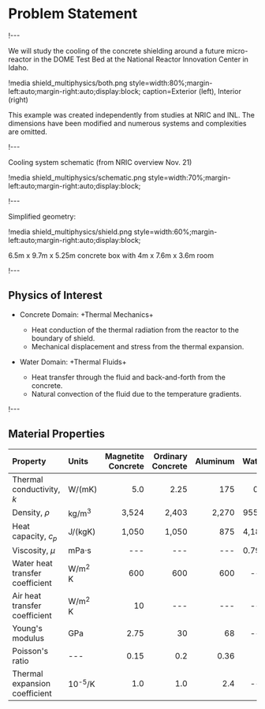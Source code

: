# Problem Statement

!---

We will study the cooling of the concrete shielding around a future micro-reactor in the DOME Test Bed at the National Reactor
Innovation Center in Idaho.

!media shield_multiphysics/both.png style=width:80%;margin-left:auto;margin-right:auto;display:block; caption=Exterior (left), Interior (right)

This example was created independently from studies at NRIC and INL. The dimensions have been modified
and numerous systems and complexities are omitted.

!---

Cooling system schematic (from NRIC overview Nov. 21)

!media shield_multiphysics/schematic.png style=width:70%;margin-left:auto;margin-right:auto;display:block;

!---

Simplified geometry:

!media shield_multiphysics/shield.png style=width:60%;margin-left:auto;margin-right:auto;display:block;

6.5m x 9.7m x 5.25m concrete box with 4m x 7.6m x 3.6m room

!---

## Physics of Interest

- Concrete Domain: +Thermal Mechanics+

  - Heat conduction of the thermal radiation from the reactor to the boundary of shield.
  - Mechanical displacement and stress from the thermal expansion.

- Water Domain: +Thermal Fluids+

  - Heat transfer through the fluid and back-and-forth from the concrete.
  - Natural convection of the fluid due to the temperature gradients.

!---

## Material Properties

| Property | Units | Magnetite Concrete | Ordinary Concrete | Aluminum | Water |
| :- | :- | -: | -: | -: | -: |
| Thermal conductivity, $k$ | W/(mK) | 5.0 | 2.25 | 175 | 0.6 |
| Density, $\rho$ | kg/m$^3$ | 3,524 | 2,403 | 2,270 | 955.7 |
| Heat capacity, $c_p$ | J/(kgK) | 1,050 | 1,050 | 875 | 4,181 |
| Viscosity, $\mu$ | mPa$\cdot$s | --- | --- | --- | 0.798 |
| Water heat transfer coefficient | W/m$^2$ K | 600 | 600 | 600 | --- |
| Air heat transfer coefficient | W/m$^2$ K | 10 | --- | --- | --- |
| Young's modulus | GPa | 2.75 | 30 | 68 | --- |
| Poisson's ratio | --- | 0.15 | 0.2 | 0.36 |
| Thermal expansion coefficient | 10$^\text{-5}$/K | 1.0 | 1.0 | 2.4 | --- |
